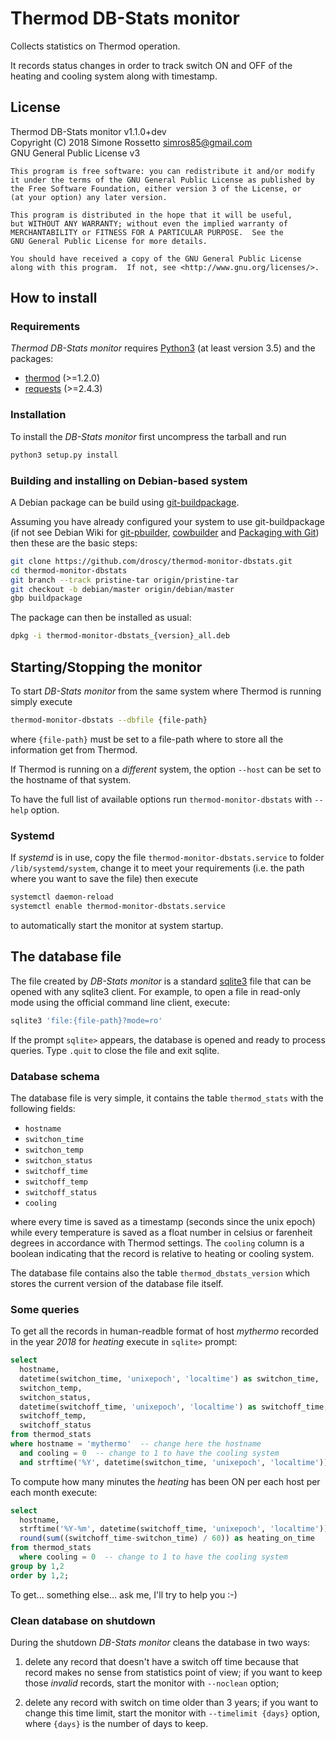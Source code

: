 # Thermod DB-Stats monitor
Collects statistics on Thermod operation.

It records status changes in order to track switch ON and OFF of the heating
and cooling system along with timestamp.

## License
Thermod DB-Stats monitor v1.1.0+dev \
Copyright (C) 2018 Simone Rossetto <simros85@gmail.com> \
GNU General Public License v3

    This program is free software: you can redistribute it and/or modify
    it under the terms of the GNU General Public License as published by
    the Free Software Foundation, either version 3 of the License, or
    (at your option) any later version.
    
    This program is distributed in the hope that it will be useful,
    but WITHOUT ANY WARRANTY; without even the implied warranty of
    MERCHANTABILITY or FITNESS FOR A PARTICULAR PURPOSE.  See the
    GNU General Public License for more details.
    
    You should have received a copy of the GNU General Public License
    along with this program.  If not, see <http://www.gnu.org/licenses/>.


## How to install

### Requirements
*Thermod DB-Stats monitor* requires [Python3](https://www.python.org/)
(at least version 3.5) and the packages:

 - [thermod](https://github.com/droscy/thermod) (>=1.2.0)
 - [requests](http://docs.python-requests.org/) (>=2.4.3)

### Installation
To install the *DB-Stats monitor* first uncompress the tarball and run

```bash
python3 setup.py install
```

### Building and installing on Debian-based system
A Debian package can be build using
[git-buildpackage](https://honk.sigxcpu.org/piki/projects/git-buildpackage/).

Assuming you have already configured your system to use git-buildpackage
(if not see Debian Wiki for [git-pbuilder](https://wiki.debian.org/git-pbuilder),
[cowbuilder](https://wiki.debian.org/cowbuilder) and
[Packaging with Git](https://wiki.debian.org/PackagingWithGit)) then these are
the basic steps:

```bash
git clone https://github.com/droscy/thermod-monitor-dbstats.git
cd thermod-monitor-dbstats
git branch --track pristine-tar origin/pristine-tar
git checkout -b debian/master origin/debian/master
gbp buildpackage
```

The package can then be installed as usual:

```bash
dpkg -i thermod-monitor-dbstats_{version}_all.deb
```


## Starting/Stopping the monitor
To start *DB-Stats monitor* from the same system where Thermod is
running simply execute

```bash
thermod-monitor-dbstats --dbfile {file-path}
```

where `{file-path}` must be set to a file-path where to store all the
information get from Thermod.

If Thermod is running on a *different* system, the option `--host` can be set
to the hostname of that system.

To have the full list of available options run `thermod-monitor-dbstats`
with `--help` option.

### Systemd
If *systemd* is in use, copy the file `thermod-monitor-dbstats.service`
to folder `/lib/systemd/system`, change it to meet your requirements (i.e.
the path where you want to save the file) then execute

```bash
systemctl daemon-reload
systemctl enable thermod-monitor-dbstats.service
```

to automatically start the monitor at system startup.


## The database file
The file created by *DB-Stats monitor* is a standard
[sqlite3](https://www.sqlite.org/) file that can be opened with any
sqlite3 client. For example, to open a file in read-only mode using the
official command line client, execute:

```bash
sqlite3 'file:{file-path}?mode=ro'
```

If the prompt `sqlite>` appears, the database is opened and ready to process
queries. Type `.quit` to close the file and exit sqlite.

### Database schema
The database file is very simple, it contains the table `thermod_stats`
with the following fields:

 - `hostname`
 - `switchon_time`
 - `switchon_temp`
 - `switchon_status`
 - `switchoff_time`
 - `switchoff_temp`
 - `switchoff_status`
 - `cooling`

where every time is saved as a timestamp (seconds since the unix epoch)
while every temperature is saved as a float number in celsius or farenheit
degrees in accordance with Thermod settings. The `cooling` column is a
boolean indicating that the record is relative to heating or cooling system.

The database file contains also the table `thermod_dbstats_version` which
stores the current version of the database file itself.

### Some queries
To get all the records in human-readble format of host *mythermo* recorded
in the year *2018* for *heating* execute in `sqlite>` prompt:

```sql
select
  hostname,
  datetime(switchon_time, 'unixepoch', 'localtime') as switchon_time,
  switchon_temp,
  switchon_status,
  datetime(switchoff_time, 'unixepoch', 'localtime') as switchoff_time,
  switchoff_temp,
  switchoff_status
from thermod_stats
where hostname = 'mythermo'  -- change here the hostname
  and cooling = 0  -- change to 1 to have the cooling system
  and strftime('%Y', datetime(switchon_time, 'unixepoch', 'localtime')) = '2018';
```

To compute how many minutes the *heating* has been ON per each host per each
month execute:

```sql
select
  hostname,
  strftime('%Y-%m', datetime(switchoff_time, 'unixepoch', 'localtime')) as month,
  round(sum((switchoff_time-switchon_time) / 60)) as heating_on_time
from thermod_stats
  where cooling = 0  -- change to 1 to have the cooling system
group by 1,2
order by 1,2;
```

To get... something else... ask me, I'll try to help you :-)

### Clean database on shutdown
During the shutdown *DB-Stats monitor* cleans the database in two ways:

 1. delete any record that doesn't have a switch off time because that
    record makes no sense from statistics point of view; if you want to keep
    those *invalid* records, start the monitor with `--noclean` option;

 2. delete any record with switch on time older than 3 years; if you want to
    change this time limit, start the monitor with `--timelimit {days}`
    option, where `{days}` is the number of days to keep.
